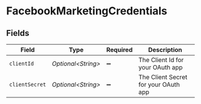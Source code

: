 # FacebookMarketingCredentials


## Fields

| Field                                | Type                                 | Required                             | Description                          |
| ------------------------------------ | ------------------------------------ | ------------------------------------ | ------------------------------------ |
| `clientId`                           | *Optional\<String>*                  | :heavy_minus_sign:                   | The Client Id for your OAuth app     |
| `clientSecret`                       | *Optional\<String>*                  | :heavy_minus_sign:                   | The Client Secret for your OAuth app |